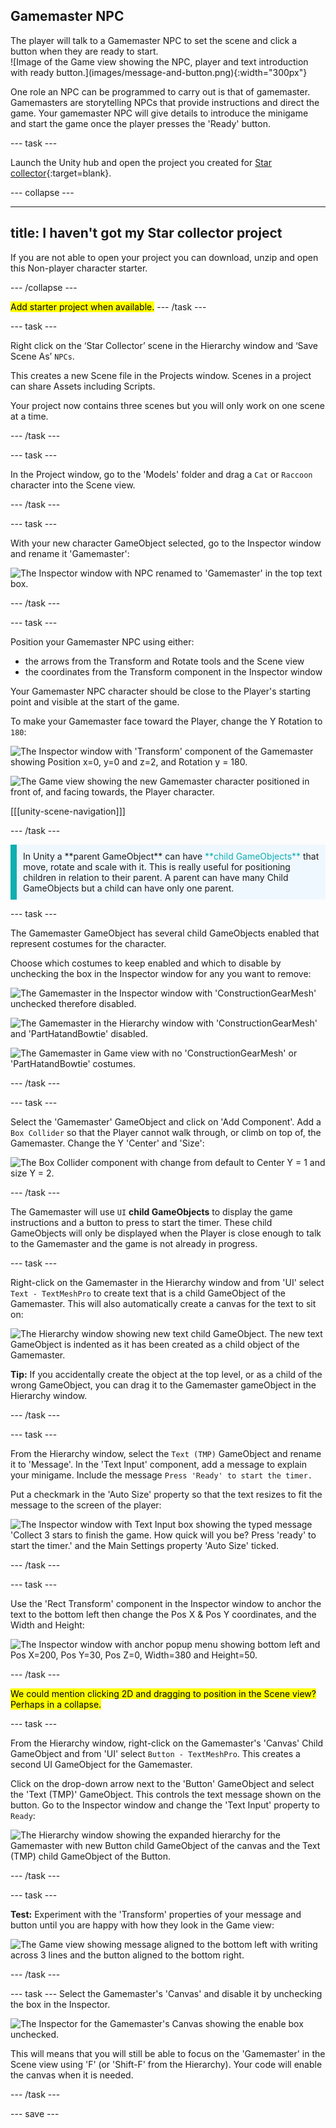 ## Gamemaster NPC

<div style="display: flex; flex-wrap: wrap">
<div style="flex-basis: 200px; flex-grow: 1; margin-right: 15px;">
The player will talk to a Gamemaster NPC to set the scene and click a button when they are ready to start.
</div>
<div>
![Image of the Game view showing the NPC, player and text introduction with ready button.](images/message-and-button.png){:width="300px"}
</div>
</div>

One role an NPC can be programmed to carry out is that of gamemaster. Gamemasters are storytelling NPCs that provide instructions and direct the game. Your gamemaster NPC will give details to introduce the minigame and start the game once the player presses the 'Ready' button.

--- task ---

Launch the Unity hub and open the project you created for [Star collector](https://projects.raspberrypi.org/en/projects/star-collector/0){:target=blank}.

--- collapse ---

---
title: I haven't got my Star collector project
---

If you are not able to open your project you can download, unzip and open this Non-player character starter.

--- /collapse ---

<mark>Add starter project when available.</mark>
--- /task ---

--- task ---

Right click on the ‘Star Collector’ scene in the Hierarchy window and ‘Save Scene As’ `NPCs`.

This creates a new Scene file in the Projects window. Scenes in a project can share Assets including Scripts.

Your project now contains three scenes but you will only work on one scene at a time.

--- /task ---

--- task ---

In the Project window, go to the 'Models' folder and drag a `Cat` or `Raccoon` character into the Scene view. 

--- /task ---

--- task ---

With your new character GameObject selected, go to the Inspector window and rename it 'Gamemaster':

![The Inspector window with NPC renamed to 'Gamemaster' in the top text box.](images/rename-gamemaster.png)

--- /task ---

--- task ---

Position your Gamemaster NPC using either:

+ the arrows from the Transform and Rotate tools and the Scene view
+ the coordinates from the Transform component in the Inspector window

Your Gamemaster NPC character should be close to the Player's starting point and visible at the start of the game.

To make your Gamemaster face toward the Player, change the Y Rotation to `180`:

![The Inspector window with 'Transform' component of the Gamemaster showing Position x=0, y=0 and z=2, and Rotation y = 180.](images/gamemaster-transform.png)

![The Game view showing the new Gamemaster character positioned in front of, and facing towards, the Player character.](images/game-view-gamemaster.png)

[[[unity-scene-navigation]]]

--- /task ---

<p style="border-left: solid; border-width:10px; border-color: #0faeb0; background-color: aliceblue; padding: 10px;">
In Unity a **parent GameObject** can have <span style="color: #0faeb0">**child GameObjects**</span> that move, rotate and scale with it. This is really useful for positioning children in relation to their parent. A parent can have many Child GameObjects but a child can have only one parent. 
</p>

--- task ---

The Gamemaster GameObject has several child GameObjects enabled that represent costumes for the character. 

Choose which costumes to keep enabled and which to disable by unchecking the box in the Inspector window for any you want to remove: 

![The Gamemaster in the Inspector window with 'ConstructionGearMesh' unchecked therefore disabled.](images/gamemaster-disable-construction.png)

![The Gamemaster in the Hierarchy window with 'ConstructionGearMesh' and 'PartHatandBowtie' disabled.](images/gamemaster-costumes.png)

![The Gamemaster in Game view with no 'ConstructionGearMesh' or 'PartHatandBowtie' costumes.](images/gamemaster-game-view-costumes.png)

--- /task ---

--- task ---

Select the 'Gamemaster' GameObject and click on 'Add Component'. Add a `Box Collider` so that the Player cannot walk through, or climb on top of, the Gamemaster. Change the Y 'Center' and 'Size':

![The Box Collider component with change from default to Center Y = 1 and size Y = 2.](images/box-collider.png)

--- /task ---

The Gamemaster will use `UI` **child GameObjects** to display the game instructions and a button to press to start the timer. These child GameObjects will only be displayed when the Player is close enough to talk to the Gamemaster and the game is not already in progress.  

--- task ---

Right-click on the Gamemaster in the Hierarchy window and from 'UI' select `Text - TextMeshPro` to create text that is a child GameObject of the Gamemaster. This will also automatically create a canvas for the text to sit on: 

![The Hierarchy window showing new text child GameObject. The new text GameObject is indented as it has been created as a child object of the Gamemaster. ](images/text-child-hierarchy.png)

**Tip:** If you accidentally create the object at the top level, or as a child of the wrong GameObject, you can drag it to the Gamemaster gameObject in the Hierarchy window.

--- /task ---

--- task ---

From the Hierarchy window, select the `Text (TMP)` GameObject and rename it to 'Message'. In the 'Text Input' component, add a message to explain your minigame. Include the message `Press 'Ready' to start the timer.`  

Put a checkmark in the 'Auto Size' property so that the text resizes to fit the message to the screen of the player:

![The Inspector window with Text Input box showing the typed message 'Collect 3 stars to finish the game. How quick will you be? Press 'ready' to start the timer.' and the Main Settings property 'Auto Size' ticked.](images/gamemaster-text-message.png)

--- /task ---

--- task ---

Use the 'Rect Transform' component in the Inspector window to anchor the text to the bottom left then change the Pos X & Pos Y coordinates, and the Width and Height:

![The Inspector window with anchor popup menu showing bottom left and Pos X=200, Pos Y=30, Pos Z=0, Width=380 and Height=50.](images/gamemaster-text-transform.png)

--- /task ---

<mark>We could mention clicking 2D and dragging to position in the Scene view? Perhaps in a collapse.</mark>

--- task ---

From the Hierarchy window, right-click on the Gamemaster's 'Canvas' Child GameObject and from 'UI' select `Button - TextMeshPro`. This creates a second UI GameObject for the Gamemaster.

Click on the drop-down arrow next to the 'Button' GameObject and select the 'Text (TMP)' GameObject. This controls the text message shown on the button. Go to the Inspector window and change the 'Text Input' property to `Ready`:

![The Hierarchy window showing the expanded hierarchy for the Gamemaster with new Button child GameObject of the canvas and the Text (TMP) child GameObject of the Button.](images/button-hierarchy.png)

--- /task ---

--- task ---

**Test:** Experiment with the 'Transform' properties of your message and button until you are happy with how they look in the Game view:

![The Game view showing message aligned to the bottom left with writing across 3 lines and the button aligned to the bottom right.](images/message-and-button.png)

--- /task ---

--- task ---
Select the Gamemaster's 'Canvas' and disable it by unchecking the box in the Inspector. 

![The Inspector for the Gamemaster's Canvas showing the enable box unchecked.](images/disabled-canvas.png)

This will means that you will still be able to focus on the 'Gamemaster' in the Scene view using 'F' (or 'Shift-F' from the Hierarchy). Your code will enable the canvas when it is needed. 

--- /task ---

--- save ---